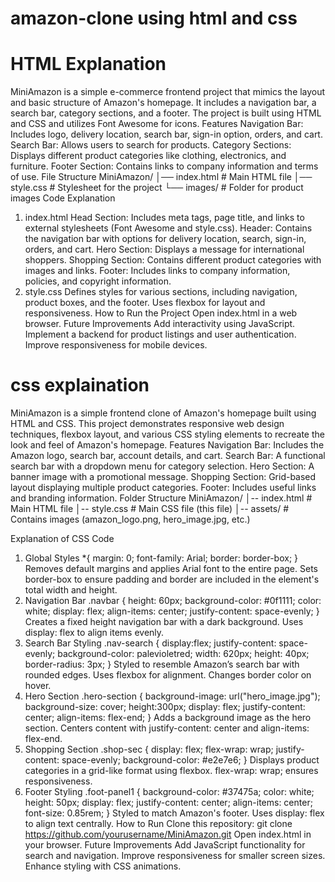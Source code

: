# amazon-clone using html and css
# HTML Explanation
MiniAmazon is a simple e-commerce frontend project that mimics the layout and basic structure of Amazon's homepage. It includes a navigation bar, a search bar, category sections, and a footer. The project is built using HTML and CSS and utilizes Font Awesome for icons.
Features
Navigation Bar: Includes logo, delivery location, search bar, sign-in option, orders, and cart.
Search Bar: Allows users to search for products.
Category Sections: Displays different product categories like clothing, electronics, and furniture.
Footer Section: Contains links to company information and terms of use.
File Structure
MiniAmazon/
│── index.html   # Main HTML file
│── style.css    # Stylesheet for the project
└── images/      # Folder for product images
Code Explanation
1. index.html
Head Section: Includes meta tags, page title, and links to external stylesheets (Font Awesome and style.css).
Header: Contains the navigation bar with options for delivery location, search, sign-in, orders, and cart.
Hero Section: Displays a message for international shoppers.
Shopping Section: Contains different product categories with images and links.
Footer: Includes links to company information, policies, and copyright information.
2. style.css
Defines styles for various sections, including navigation, product boxes, and the footer.
Uses flexbox for layout and responsiveness.
How to Run the Project
Open index.html in a web browser.
Future Improvements
Add interactivity using JavaScript.
Implement a backend for product listings and user authentication.
Improve responsiveness for mobile devices.
# css explaination
MiniAmazon is a simple frontend clone of Amazon's homepage built using HTML and CSS. This project demonstrates responsive web design techniques, flexbox layout, and various CSS styling elements to recreate the look and feel of Amazon's homepage.
Features
Navigation Bar: Includes the Amazon logo, search bar, account details, and cart.
Search Bar: A functional search bar with a dropdown menu for category selection.
Hero Section: A banner image with a promotional message.
Shopping Section: Grid-based layout displaying multiple product categories.
Footer: Includes useful links and branding information.
Folder Structure
MiniAmazon/
│-- index.html         # Main HTML file
│-- style.css          # Main CSS file (this file)
│-- assets/            # Contains images (amazon_logo.png, hero_image.jpg, etc.)

Explanation of CSS Code
1. Global Styles
*{
    margin: 0;
    font-family: Arial;
    border: border-box;
}
Removes default margins and applies Arial font to the entire page.
Sets border-box to ensure padding and border are included in the element's total width and height.
2. Navigation Bar
.navbar {
    height: 60px;
    background-color: #0f1111;
    color: white;
    display: flex;
    align-items: center;
    justify-content: space-evenly;
}
Creates a fixed height navigation bar with a dark background.
Uses display: flex to align items evenly.
3. Search Bar Styling
.nav-search {
    display:flex;
    justify-content: space-evenly;
    background-color: palevioletred;
    width: 620px;
    height: 40px;
    border-radius: 3px;
}
Styled to resemble Amazon’s search bar with rounded edges.
Uses flexbox for alignment.
Changes border color on hover.
4. Hero Section
.hero-section {
    background-image: url("hero_image.jpg");
    background-size: cover;
    height:300px;
    display: flex;
    justify-content: center;
    align-items: flex-end;
}
Adds a background image as the hero section.
Centers content with justify-content: center and align-items: flex-end.
5. Shopping Section
.shop-sec {
    display: flex;
    flex-wrap: wrap;
    justify-content: space-evenly;
    background-color: #e2e7e6;
}
Displays product categories in a grid-like format using flexbox.
flex-wrap: wrap; ensures responsiveness.
6. Footer Styling
.foot-panel1 {
    background-color: #37475a;
    color: white;
    height: 50px;
    display: flex;
    justify-content: center;
    align-items: center;
    font-size: 0.85rem;
}
Styled to match Amazon's footer.
Uses display: flex to align text centrally.
How to Run
Clone this repository:
git clone https://github.com/yourusername/MiniAmazon.git
Open index.html in your browser.
Future Improvements
Add JavaScript functionality for search and navigation.
Improve responsiveness for smaller screen sizes.
Enhance styling with CSS animations.




